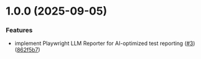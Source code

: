 # 1.0.0 (2025-09-05)


### Features

* implement Playwright LLM Reporter for AI-optimized test reporting ([#3](https://github.com/getzenai/playwright-coding-agent-reporter/issues/3)) ([862f5b7](https://github.com/getzenai/playwright-coding-agent-reporter/commit/862f5b77600e8b74b88518cfb2e41520e8363610))
